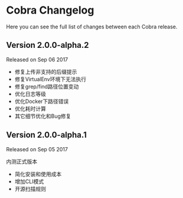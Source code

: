 Cobra Changelog
===============

Here you can see the full list of changes between each Cobra release.

Version 2.0.0-alpha.2
---------------------

Released on Sep 06 2017

- 修复上传非支持的后缀提示
- 修复VirtualEnv环境下无法执行
- 修复grep/find路径位置变动
- 优化日志等级
- 优化Docker下路径错误
- 优化耗时计算
- 其它细节优化和Bug修复

Version 2.0.0-alpha.1
---------------------

Released on Sep 05 2017

内测正式版本

- 简化安装和使用成本
- 增加CLI模式
- 开源扫描规则
